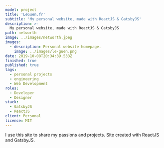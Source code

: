 ```yaml
---
model: project
title: 'LeGuen.fr'
subtitle: 'My personal website, made with ReactJS & GatsbyJS'
description: >-
  My personal website, made with ReactJS & GatsbyJS
path: networth
image: ../images/networth.jpeg
images:
  - description: Personal website homepage.
    image: ../images/le-guen.png
date: 2019-10-08T20:34:39.533Z
finished: true
published: true
tags:
  - personal projects
  - engineering
  - Web Development
roles:
  - Developer
  - Designer
stack:
  - GatsbyJS
  - ReactJS
client: Personal
licence: MIT
---
```


I use this site to share my passions and projects. Site created with ReactJS and GatsbyJS. 